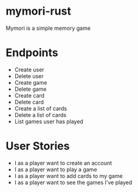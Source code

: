 # mymori-rust
Mymori is a simple memory game

# Endpoints

* Create user
* Delete user
* Create game
* Delete game
* Create card
* Delete card
* Create a list of cards
* Delete a list of cards
* List games user has played

# User Stories

* I as a player want to create an account
* I as a player want to play a game
* I as a player want to add cards to my game
* I as a player want to see the games I've played
